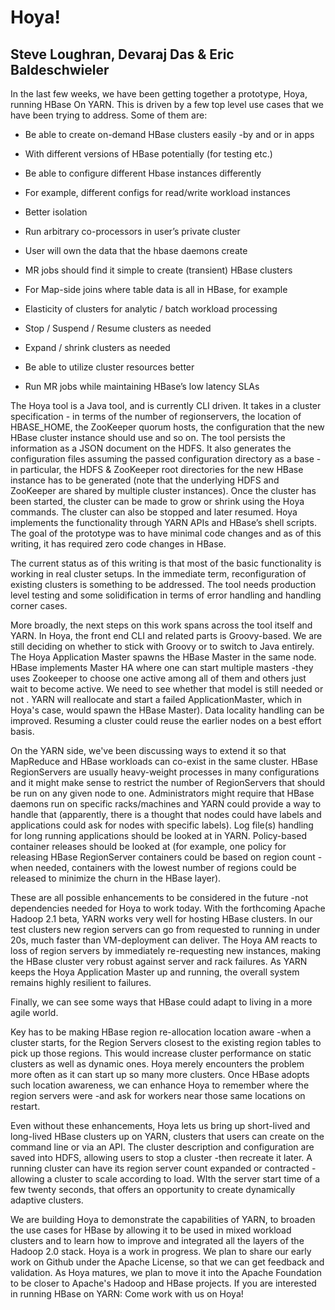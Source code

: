 <!---
  Licensed under the Apache License, Version 2.0 (the "License");
  you may not use this file except in compliance with the License.
  You may obtain a copy of the License at
  
   http://www.apache.org/licenses/LICENSE-2.0
  
  Unless required by applicable law or agreed to in writing, software
  distributed under the License is distributed on an "AS IS" BASIS,
  WITHOUT WARRANTIES OR CONDITIONS OF ANY KIND, either express or implied.
  See the License for the specific language governing permissions and
  limitations under the License. See accompanying LICENSE file.
-->

Hoya!
===

Steve Loughran, Devaraj Das & Eric Baldeschwieler
----

In the last few weeks, we have been getting together a prototype, Hoya, running HBase On YARN. This is driven by a few top level use cases that we have been trying to address. Some of them are:
* Be able to create on-demand HBase clusters easily -by and or in apps

* With different versions of HBase potentially (for testing etc.)

* Be able to configure different Hbase instances differently

* For example, different configs for read/write workload instances

* Better isolation

* Run arbitrary co-processors in user’s private cluster

* User will own the data that the hbase daemons create

* MR jobs should find it simple to create (transient) HBase clusters

* For Map-side joins where table data is all in HBase, for example

* Elasticity of clusters for analytic / batch workload processing

* Stop / Suspend / Resume clusters as needed

* Expand / shrink clusters as needed

* Be able to utilize cluster resources better

* Run MR jobs while maintaining HBase’s low latency SLAs

The Hoya tool is a Java tool, and is currently CLI driven. It takes in a cluster specification - in terms of the number of regionservers, the location of HBASE_HOME, the ZooKeeper quorum hosts, the configuration that the new HBase cluster instance should use and so on. The tool persists the information as a JSON document on the HDFS. It also generates the configuration files assuming the passed configuration directory as a base - in particular, the HDFS & ZooKeeper root directories for the new HBase instance has to be generated (note that the underlying HDFS and ZooKeeper are shared by multiple cluster instances). Once the cluster has been started, the cluster can be made to grow or shrink using the Hoya commands. The cluster can also be stopped and later resumed. Hoya implements the functionality through YARN APIs and HBase’s shell scripts. The goal of the prototype was to have minimal code changes and as of this writing, it has required zero code changes in HBase.

The current status as of this writing is that most of the basic functionality is working in real cluster setups. In the immediate term, reconfiguration of existing clusters is something to be addressed. The tool needs production level testing and some solidification in terms of error handling and handling corner cases.

More broadly, the next steps on this work spans across the tool itself and YARN. In Hoya, the front end CLI and related parts is Groovy-based. We are still deciding on whether to stick with Groovy or to switch to Java entirely. The Hoya Application Master spawns the HBase Master in the same node. HBase implements Master HA where one can start multiple masters -they uses Zookeeper to choose one active among all of them and others just wait to become active. We need to see whether that model is still needed or not . YARN will reallocate and start a failed ApplicationMaster, which in Hoya's case, would spawn the HBase Master). Data locality handling can be improved. Resuming a cluster could reuse the earlier nodes on a best effort basis. 

On the YARN side, we've been discussing ways to extend it so that MapReduce and HBase workloads can co-exist in the same cluster. HBase RegionServers are usually heavy-weight processes in many configurations and it might make sense to restrict the number of RegionServers that should be run on any given node to one. Administrators might require that HBase daemons run on specific racks/machines and YARN could provide a way to handle that (apparently, there is a thought that nodes could have labels and applications could ask for nodes with specific labels). Log file(s) handling for long running applications should be looked at in YARN. Policy-based container releases should be looked at (for example, one policy for releasing HBase RegionServer containers could be based on region count - when needed, containers with the lowest number of regions could be released to minimize the churn in the HBase layer).

These are all possible enhancements to be considered in the future -not dependencies needed for Hoya to work today. With the forthcoming Apache Hadoop 2.1 beta, YARN works very well for hosting HBase clusters. In our test clusters new region servers can go from requested to running in under 20s, much faster than VM-deployment can deliver. The Hoya AM reacts to loss of region servers by immediately re-requesting new instances, making the HBase cluster very robust against server and rack failures. As YARN keeps the Hoya Application Master up and running, the overall system remains highly resilient to failures.

Finally, we can see some ways that HBase could adapt to living in a more agile world. 

Key has to be making HBase region re-allocation location aware -when a cluster starts, for the Region Servers closest to the existing region tables to pick up those regions. This would increase cluster performance on static clusters as well as dynamic ones. Hoya merely encounters the problem more often as it can start up so many more clusters. Once HBase adopts such location awareness, we can enhance Hoya to remember where the region servers were -and ask for workers near those same locations on restart.

Even without these enhancements, Hoya lets us bring up short-lived and long-lived HBase clusters up on YARN, clusters that users can create on the command line or via an API. The cluster description and configuration are saved into HDFS, allowing users to stop a cluster -then recreate it later. A running cluster can have its region server count expanded or contracted -allowing a cluster to scale according to load. WIth the server start time of a few twenty seconds, that offers an opportunity to create dynamically adaptive clusters.

We are building Hoya to demonstrate the capabilities of YARN, to broaden the use cases for HBase by allowing it to be used in mixed workload clusters and to learn how to improve and integrated all the layers of the Hadoop 2.0 stack.  Hoya is a work in progress.  We plan to share our early work on Github under the Apache License, so that we can get feedback and validation.  As Hoya matures, we plan to move it into the Apache Foundation to be closer to Apache's Hadoop and HBase projects. If you are interested in running HBase on YARN:  Come work with us on Hoya!


